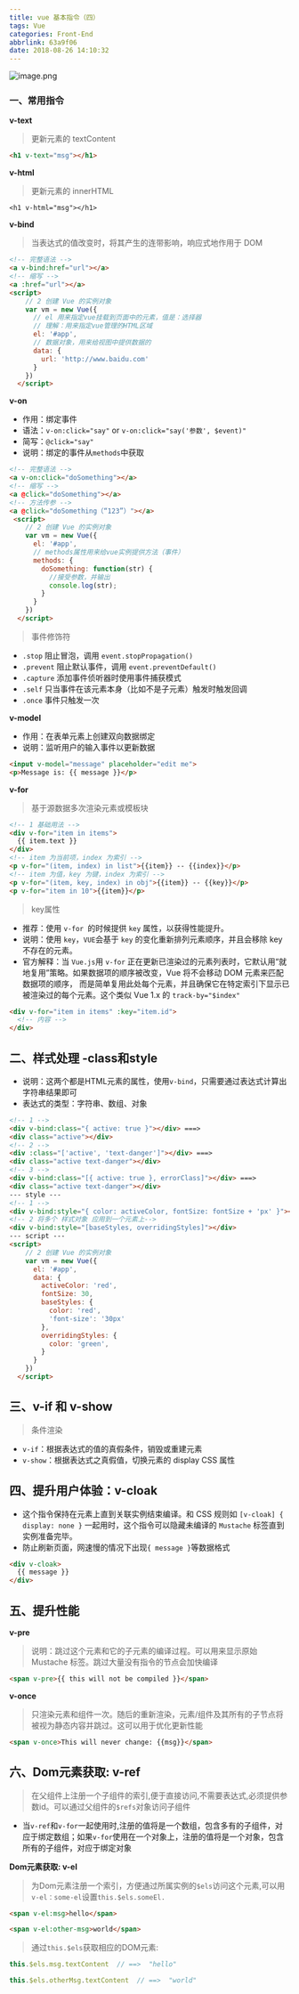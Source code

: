 ```yaml
---
title: vue 基本指令（四）
tags: Vue
categories: Front-End
abbrlink: 63a9f06
date: 2018-08-26 14:10:32
---
```


![image.png](http://upload-images.jianshu.io/upload_images/1480597-95bb7e600db0b04a.png?imageMogr2/auto-orient/strip%7CimageView2/2/w/1240)

### 一、常用指令

**v-text**

> 更新元素的 textContent

```html
<h1 v-text="msg"></h1>
```

**v-html**

> 更新元素的 innerHTML

```
<h1 v-html="msg"></h1>
```

**v-bind**

> 当表达式的值改变时，将其产生的连带影响，响应式地作用于 DOM

```html
<!-- 完整语法 -->
<a v-bind:href="url"></a>
<!-- 缩写 -->
<a :href="url"></a>
<script>
    // 2 创建 Vue 的实例对象
    var vm = new Vue({
      // el 用来指定vue挂载到页面中的元素，值是：选择器
      // 理解：用来指定vue管理的HTML区域
      el: '#app',
      // 数据对象，用来给视图中提供数据的
      data: {
        url: 'http://www.baidu.com'
      }
    })
  </script>
```

**v-on**

- 作用：绑定事件
- 语法：`v-on:click="say"` or `v-on:click="say('参数', $event)"`
- 简写：`@click="say"`
- 说明：绑定的事件从`methods`中获取

```html
<!-- 完整语法 -->
<a v-on:click="doSomething"></a>
<!-- 缩写 -->
<a @click="doSomething"></a>
<!-- 方法传参 -->
<a @click="doSomething（“123”）"></a>
 <script>
    // 2 创建 Vue 的实例对象
    var vm = new Vue({
      el: '#app',
      // methods属性用来给vue实例提供方法（事件）
      methods: {
        doSomething: function(str) {
          //接受参数，并输出
          console.log(str);
        }
      }
    })
  </script>
```

> 事件修饰符

- `.stop` 阻止冒泡，调用 `event.stopPropagation()`
- `.prevent` 阻止默认事件，调用 `event.preventDefault()`
- `.capture` 添加事件侦听器时使用事件捕获模式
- `.self` 只当事件在该元素本身（比如不是子元素）触发时触发回调
- `.once` 事件只触发一次

**v-model**

- 作用：在表单元素上创建双向数据绑定
- 说明：监听用户的输入事件以更新数据

```html
<input v-model="message" placeholder="edit me">
<p>Message is: {{ message }}</p>
```

**v-for**

> 基于源数据多次渲染元素或模板块

```html
<!-- 1 基础用法 -->
<div v-for="item in items">
  {{ item.text }}
</div>
<!-- item 为当前项，index 为索引 -->
<p v-for="(item, index) in list">{{item}} -- {{index}}</p>
<!-- item 为值，key 为键，index 为索引 -->
<p v-for="(item, key, index) in obj">{{item}} -- {{key}}</p>
<p v-for="item in 10">{{item}}</p>
```

> key属性

- 推荐：使用 `v-for `的时候提供 `key` 属性，以获得性能提升。
- 说明：使用 `key`，`VUE`会基于 `key` 的变化重新排列元素顺序，并且会移除 key 不存在的元素。
- 官方解释：当 `Vue.js`用 `v-for` 正在更新已渲染过的元素列表时，它默认用“就地复用”策略。如果数据项的顺序被改变，Vue 将不会移动 DOM 元素来匹配数据项的顺序， 而是简单复用此处每个元素，并且确保它在特定索引下显示已被渲染过的每个元素。这个类似 Vue 1.x 的 `track-by="$index"`

```html
<div v-for="item in items" :key="item.id">
  <!-- 内容 -->
</div>
```

## 二、样式处理 -class和style

- 说明：这两个都是HTML元素的属性，使用`v-bind`，只需要通过表达式计算出字符串结果即可
- 表达式的类型：字符串、数组、对象

```html
<!-- 1 -->
<div v-bind:class="{ active: true }"></div> ===>
<div class="active"></div>
<!-- 2 -->
<div :class="['active', 'text-danger']"></div> ===>
<div class="active text-danger"></div>
<!-- 3 -->
<div v-bind:class="[{ active: true }, errorClass]"></div> ===>
<div class="active text-danger"></div>
--- style ---
<!-- 1 -->
<div v-bind:style="{ color: activeColor, fontSize: fontSize + 'px' }"></div>
<!-- 2 将多个 样式对象 应用到一个元素上-->
<div v-bind:style="[baseStyles, overridingStyles]"></div>
--- script ---
<script>
    // 2 创建 Vue 的实例对象
    var vm = new Vue({
      el: '#app',
      data: {
        activeColor: 'red',
        fontSize: 30,
        baseStyles: {
          color: 'red',
          'font-size': '30px'
        },
        overridingStyles: {
          color: 'green',
        }
      }
    })
  </script>
```

## 三、v-if 和 v-show

> 条件渲染

- `v-if`：根据表达式的值的真假条件，销毁或重建元素
- `v-show`：根据表达式之真假值，切换元素的 display CSS 属性

## 四、提升用户体验：v-cloak

- 这个指令保持在元素上直到关联实例结束编译。和 CSS 规则如 `[v-cloak] { display: none }` 一起用时，这个指令可以隐藏未编译的 `Mustache` 标签直到实例准备完毕。
- 防止刷新页面，网速慢的情况下出现`{ message }`等数据格式

```html
<div v-cloak>
  {{ message }}
</div>
```

## 五、提升性能

**v-pre**

> 说明：跳过这个元素和它的子元素的编译过程。可以用来显示原始 Mustache 标签。跳过大量没有指令的节点会加快编译

```html
<span v-pre>{{ this will not be compiled }}</span>
```

**v-once**

> 只渲染元素和组件一次。随后的重新渲染，元素/组件及其所有的子节点将被视为静态内容并跳过。这可以用于优化更新性能

```html
<span v-once>This will never change: {{msg}}</span>
```

## 六、Dom元素获取: v-ref

> 在父组件上注册一个子组件的索引,便于直接访问,不需要表达式,必须提供参数id。可以通过父组件的`$refs`对象访问子组件

- 当`v-ref`和`v-for`一起使用时,注册的值将是一个数组，包含多有的子组件，对应于绑定数组；如果`v-for`使用在一个对象上，注册的值将是一个对象，包含所有的子组件，对应于绑定对象

**Dom元素获取: v-el**

> 为Dom元素注册一个索引，方便通过所属实例的`$els`访问这个元素,可以用`v-el：some-el`设置`this.$els.someEl.`

```html
<span v-el:msg>hello</span>

<span v-el:other-msg>world</span>

```

> 通过`this.$els`获取相应的DOM元素:

```js
this.$els.msg.textContent  // ==>  "hello"

this.$els.otherMsg.textContent  // ==>  "world"
```
